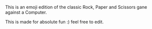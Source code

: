 This is an emoji edition of the classic Rock, Paper and Scissors gane against a Computer.

This is made for absolute fun :) feel free to edit.
